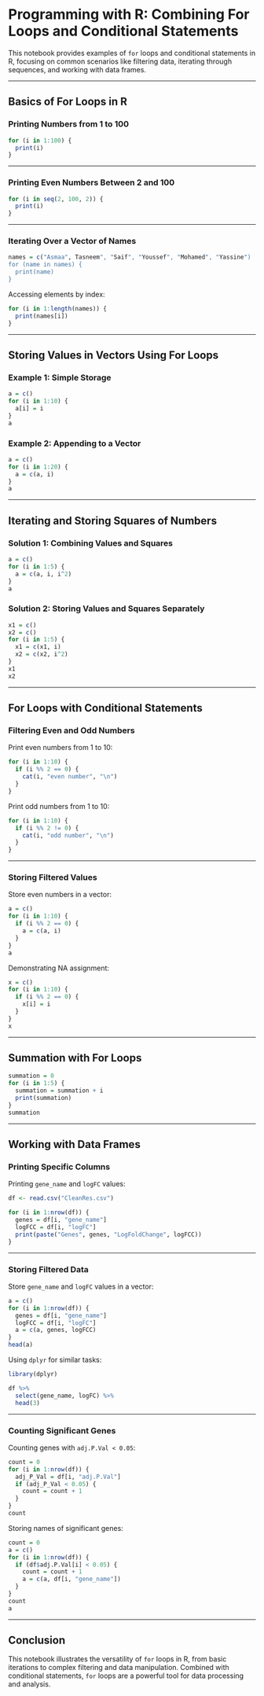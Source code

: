 
# Programming with R: Combining For Loops and Conditional Statements

This notebook provides examples of `for` loops and conditional statements in R, focusing on common scenarios like filtering data, iterating through sequences, and working with data frames.

---

## Basics of For Loops in R

### Printing Numbers from 1 to 100
```R
for (i in 1:100) {
  print(i)
}
```

---

### Printing Even Numbers Between 2 and 100
```R
for (i in seq(2, 100, 2)) {
  print(i)
}
```

---

### Iterating Over a Vector of Names
```R
names = c("Asmaa", Tasneem", "Saif", "Youssef", "Mohamed", "Yassine")
for (name in names) {
  print(name)
}
```

Accessing elements by index:
```R
for (i in 1:length(names)) {
  print(names[i])
}
```

---

## Storing Values in Vectors Using For Loops

### Example 1: Simple Storage
```R
a = c()
for (i in 1:10) {
  a[i] = i
}
a
```

### Example 2: Appending to a Vector
```R
a = c()
for (i in 1:20) {
  a = c(a, i)
}
a
```

---

## Iterating and Storing Squares of Numbers

### Solution 1: Combining Values and Squares
```R
a = c()
for (i in 1:5) {
  a = c(a, i, i^2)
}
a
```

### Solution 2: Storing Values and Squares Separately
```R
x1 = c()
x2 = c()
for (i in 1:5) {
  x1 = c(x1, i)
  x2 = c(x2, i^2)
}
x1
x2
```

---

## For Loops with Conditional Statements

### Filtering Even and Odd Numbers
Print even numbers from 1 to 10:
```R
for (i in 1:10) {
  if (i %% 2 == 0) {
    cat(i, "even number", "\n")
  }
}
```

Print odd numbers from 1 to 10:
```R
for (i in 1:10) {
  if (i %% 2 != 0) {
    cat(i, "odd number", "\n")
  }
}
```

---

### Storing Filtered Values
Store even numbers in a vector:
```R
a = c()
for (i in 1:10) {
  if (i %% 2 == 0) {
    a = c(a, i)
  }
}
a
```

Demonstrating NA assignment:
```R
x = c()
for (i in 1:10) {
  if (i %% 2 == 0) {
    x[i] = i
  }
}
x
```

---

## Summation with For Loops
```R
summation = 0
for (i in 1:5) {
  summation = summation + i
  print(summation)
}
summation
```

---

## Working with Data Frames

### Printing Specific Columns
Printing `gene_name` and `logFC` values:
```R
df <- read.csv("CleanRes.csv")

for (i in 1:nrow(df)) {
  genes = df[i, "gene_name"]
  logFCC = df[i, "logFC"]
  print(paste("Genes", genes, "LogFoldChange", logFCC))
}
```

---

### Storing Filtered Data
Store `gene_name` and `logFC` values in a vector:
```R
a = c()
for (i in 1:nrow(df)) {
  genes = df[i, "gene_name"]
  logFCC = df[i, "logFC"]
  a = c(a, genes, logFCC)
}
head(a)
```

Using `dplyr` for similar tasks:
```R
library(dplyr)

df %>% 
  select(gene_name, logFC) %>% 
  head(3)
```

---

### Counting Significant Genes
Counting genes with `adj.P.Val < 0.05`:
```R
count = 0
for (i in 1:nrow(df)) {
  adj_P_Val = df[i, "adj.P.Val"]
  if (adj_P_Val < 0.05) {
    count = count + 1
  }
}
count
```

Storing names of significant genes:
```R
count = 0
a = c()
for (i in 1:nrow(df)) {
  if (df$adj.P.Val[i] < 0.05) {
    count = count + 1
    a = c(a, df[i, "gene_name"])
  }
}
count
a
```

---

## Conclusion
This notebook illustrates the versatility of `for` loops in R, from basic iterations to complex filtering and data manipulation. Combined with conditional statements, `for` loops are a powerful tool for data processing and analysis.
